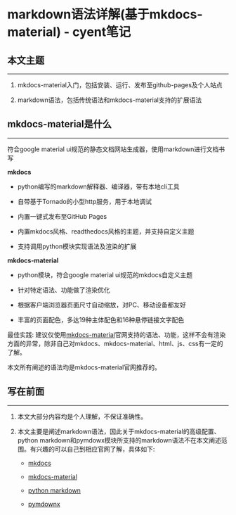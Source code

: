 # markdown语法详解(基于mkdocs-material) - cyent笔记

## **本文主题**

---

1. mkdocs-material入门，包括安装、运行、发布至github-pages及个人站点

2. markdown语法，包括传统语法和mkdocs-material支持的扩展语法

## **mkdocs-material是什么**

---

符合google material ui规范的静态文档网站生成器，使用markdown进行文档书写

**mkdocs**

- python编写的markdown解释器、编译器，带有本地cli工具

- 自带基于Tornado的小型http服务，用于本地调试

- 内置一键式发布至GitHub Pages

- 内置mkdocs风格、readthedocs风格的主题，并支持自定义主题

- 支持调用python模块实现语法及渲染的扩展

**mkdocs-material**

- python模块，符合google material ui规范的mkdocs自定义主题

- 针对特定语法、功能做了渲染优化

- 根据客户端浏览器页面尺寸自动缩放，对PC、移动设备都友好

- 丰富的页面配色，多达19种主体配色和16种悬停链接文字配色

最佳实践: 建议仅使用[mkdocs-material](http://squidfunk.github.io/mkdocs-material/)官网支持的语法、功能，这样不会有渲染方面的异常，除非自己对mkdocs、mkdocs-material、html、js、css有一定的了解。

本文所有阐述的语法均是mkdocs-material官网推荐的。

## **写在前面**

---

1. 本文大部分内容均是个人理解，不保证准确性。

2. 本文主要是阐述markdown语法，因此关于mkdocs-material的高级配置、python markdown和pymdowx模块所支持的markdown语法不在本文阐述范围。有兴趣的可以自己到相应官网了解，具体如下:

	- [mkdocs](http://www.mkdocs.org)

	- [mkdocs-material](http://squidfunk.github.io/mkdocs-material/)

	- [python markdown](http://pythonhosted.org/Markdown/ "Markdown")

	- [pymdownx](http://facelessuser.github.io/pymdown-extensions/ "pymdown-extensions")
